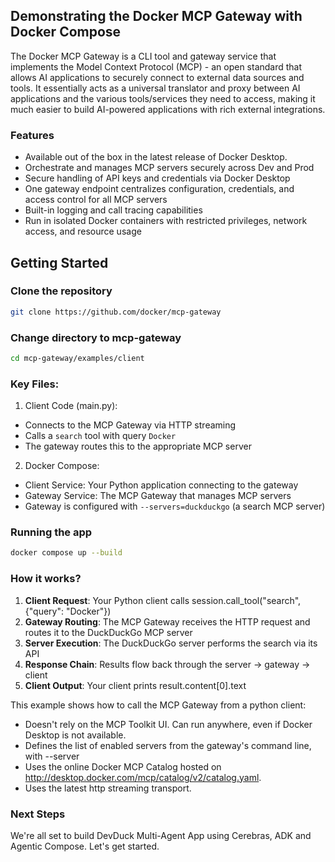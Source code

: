 ## Demonstrating the Docker MCP Gateway with Docker Compose


The Docker MCP Gateway is a CLI tool and gateway service that implements the Model Context Protocol (MCP) - an open standard that allows AI applications to securely connect to external data sources and tools. It essentially acts as a universal translator and proxy between AI applications and the various tools/services they need to access, making it much easier to build AI-powered applications with rich external integrations.

### Features

- Available out of the box in the latest release of Docker Desktop.
- Orchestrate and manages MCP servers securely across Dev and Prod 
- Secure handling of API keys and credentials via Docker Desktop
- One gateway endpoint centralizes configuration, credentials, and access control for all MCP servers
- Built-in logging and call tracing capabilities
- Run in isolated Docker containers with restricted privileges, network access, and resource usage




## Getting Started

### Clone the repository

```bash
git clone https://github.com/docker/mcp-gateway
```

### Change directory to mcp-gateway

```bash
cd mcp-gateway/examples/client
```

### Key Files:

1. Client Code (main.py):

- Connects to the MCP Gateway via HTTP streaming
- Calls a `search` tool with query `Docker`
- The gateway routes this to the appropriate MCP server

2. Docker Compose:

- Client Service: Your Python application connecting to the gateway
- Gateway Service: The MCP Gateway that manages MCP servers
- Gateway is configured with `--servers=duckduckgo` (a search MCP server)

### Running the app

```bash
docker compose up --build
```

### How it works?

1. **Client Request**: Your Python client calls session.call_tool("search", {"query": "Docker"})
2. **Gateway Routing**: The MCP Gateway receives the HTTP request and routes it to the DuckDuckGo MCP server
3. **Server Execution**: The DuckDuckGo server performs the search via its API
4. **Response Chain**: Results flow back through the server → gateway → client
5. **Client Output**: Your client prints result.content[0].text


This example shows how to call the MCP Gateway from a python client:

- Doesn't rely on the MCP Toolkit UI. Can run anywhere, even if Docker Desktop is not available.
- Defines the list of enabled servers from the gateway's command line, with --server
- Uses the online Docker MCP Catalog hosted on http://desktop.docker.com/mcp/catalog/v2/catalog.yaml.
- Uses the latest http streaming transport.

### Next Steps

We're all set to build DevDuck Multi-Agent App using Cerebras, ADK and Agentic Compose. Let's get started.

